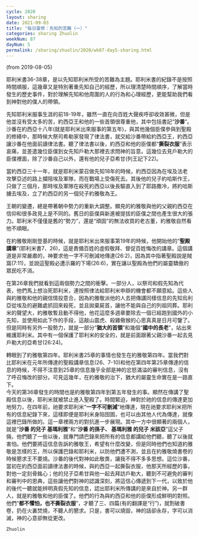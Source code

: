 ```yaml
---
cycle: 2020
layout: sharing
date: 2021-09-03
title: "每日靈修：先知的苦難（一）"
categories: sharing Zhuolin
weekNum: 87
dayNum: 5
permalink: /sharing/zhuolin/2020/wk87-day5-sharing.html
---
```

(from 2019-08-05)

耶利米書36-38章，是以先知耶利米所受的苦難為主題。耶利米書的紀錄不是按照時間順服，這幾章又是特別著重先知自己的經歷，所以理清楚時間順序，了解當時發生的歷史事件，對於理解先知和他周圍的人的行為和心理經歷，更能幫助我們看到神對他的僕人的帶領。  

先知耶利米服事生涯的前18-19年，雖然一直在向百姓大聲疾呼卻收效甚微，但是他並沒有受太多的苦，約西亞王和他的一些首領很尊重他，其中包括書記“**沙番**”。沙番在約西亞十八年(就是耶利米出來服事的第五年)，與其他幾個臣僕參與到聖殿的修繕中，那時候大祭司希勒家發現了律法書，就交給沙番帶給約西亞王，約西亞讓沙番在他面前讀律法書。聽了律法書以後，約西亞和他的臣僕都“**撕裂衣服**”表示哀痛，並差遣幾位臣僕到女先知戶勒大那裡去求問神的旨意。這幾位去見戶勒大的臣僕裡面，除了沙番自己以外，還有他的兒子亞希甘(列王記下22)。  

當約西亞三十一年，就是耶利米蒙召做先知18年的時候，約西亞因為在埃及法老攻擊亞述的路上攔阻埃及軍隊，而在戰場上受傷死去。其後他的兒子約哈斯作王，只做了三個月，那時埃及軍隊在殺死約西亞以後長驅直入到了耶路撒冷，將約哈斯擄去埃及，立了約西亞的另一個兒子約雅敬為王。  

王朝的變遷，總是帶著朝中勢力的重新大調整。顯見的約雅敬與他的父親約西亞在信仰和很多政見上是不同的。舊日的臣僕與新進被提拔的臣僕之間也產生很大的張力。耶利米不僅僅是舊的“勢力”，還是“頑固”的無法收買的老古董，約雅敬自然看他不順眼。  

在約雅敬剛剛登基的時候，就是耶利米出來服事第19年的時候，他開始他的“**聖殿講章**”(耶利米書7、26)，這是責備百姓的虛假敬拜、督促百姓悔改的講章。這個講道是非常嚴肅的，神要求他一字不可刪減地傳達(26:2)，因為其中指著聖殿說是賊窩(7:11)，並說這聖殿必遭示羅的下場(26:6)，實在讓以聖殿為他們的屬靈驕傲的眾民吃不消。  

在第26章我們就看到這兩個勢力之間的衝擊。一部分人，以祭司和假先知為代表，他們馬上想治死耶利米，連按照律法給耶利米申辯的機會都不願意給。這些人與約雅敬和他的親信情投意合，因為約雅敬派他的人去把傳講同樣信息的先知烏利亞從埃及的避難處抓回來殺死，並且拋棄屍首，讓他不能與自己的列祖同葬。耶利米的聲望大，約雅敬暫且動不得他，他花這麼多週章要除去一個已經跑到國外的小先知，並使用如此下作的手段，這敲山震虎、殺雞儆猴的心思真真是日月可鑒了。但是同時有另外一股勢力，就是一部分“**猶大的首領**”和幾個“**國中的長老**”，站出來維護耶利米。其中有一個保護了耶利米的安全的，就是前面跟著父親沙番一起去見戶勒大的亞希甘(26:24)。  

轉眼到了約雅敬第四年。耶利米書25章的事情也發生在約雅敬第四年。當我們對比耶利米在元年所傳達的聖殿講章信息(26、7-10)和他在第四年第25章傳達的信息的時候，不得不注意到25章的信息幾乎全部是神的忿怒滿溢的審判信息，沒有了呼召悔改的部分。可見這幾年，在約雅敬的治下，猶大的屬靈生命實在是一路直下。    
今天的第36章發生的時間也是約雅敬第四年到第五年發生的事。顯然在傳講了聖殿信息以後，耶利米就被禁止進入聖殿了。時間緊迫，神對於祂的信息的傳達更加地努力，在四年前，祂要求耶利米“**一字不可刪減**”地傳達，現在祂要求耶利米把所有的信息紀錄下來，這樣即便是耶利米身陷囹圄，也可以由其他人代為傳達，就像這裡巴錄所做的。這一章裡兩方的對抗進一步展現。其中一方中很顯著的兩個人，就是“**沙番 的兒子 基瑪利雅**”和“**沙番 的孫子、 基瑪利雅 的兒子 米該亞**”這父子倆，他們聽了一些以後，就專門請巴錄來把所有的信息都講給他們聽，聽了以後就害怕。他們要將這信息告訴約雅敬王，希望有什麼改變，但是同時他們也知道約雅敬是怎樣的王，所以保護巴錄和耶利米，以防他們遭不測，並且在約雅敬燒書卷的時候懇求王不要燒。沙番的後代對神如此敬畏，讓我不得不多多思想。這位沙番，當初在約西亞面前讀律法書的時候，與約西亞一起撕裂衣服，他那天所經歷的事，對他一定刻骨銘心；他的兒子亞希甘與他一起去拜訪戶勒大，聽到不可避免的審判和審判中的恩典，這些讓他們對神的認識深刻，將這信心傳遞到下一代，以致於他的後代一聽就能辨明真假先知的信息，認出耶利米所傳講的是來自於神。另一群人，就是約雅敬和他的臣僕了。他們的行為與約西亞和他的臣僕形成鮮明的對照。他們“**都不懼怕，也不撕裂衣服**”，才聽了三、四篇(有的翻譯是“行”)，就割破書卷，扔在火裏焚燒，不聽人的懇求。只是，書可以燒毀，神的話卻永存，字可以消滅，神的心意卻無從更改。  

`Zhuolin`  
